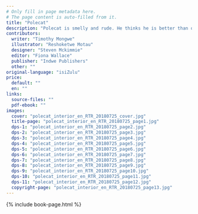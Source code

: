 ```yaml
---
# Only fill in page metadata here.
# The page content is auto-filled from it.
title: "Polecat"
description: "Polecat is smelly and rude. He thinks he is better than others. Is he as perfect as he thinks?"
contributors:
  writer: "Timothy Mongwe"
  illustrator: "Reshoketwe Motau"
  designer: "Steven Mckimmie"
  editor: "Fiona Wallace"
  publisher: "Indwe Publishers"
  other: ""
original-language: "isiZulu"
price:
  default: ""
  en: ""
links:
  source-files: ""
  pdf-ebook: ""
images:
  cover: "polecat_interior_en_RTR_20180725_cover.jpg"
  title-page: "polecat_interior_en_RTR_20180725_page1.jpg"
  dps-1: "polecat_interior_en_RTR_20180725_page2.jpg"
  dps-2: "polecat_interior_en_RTR_20180725_page3.jpg"
  dps-3: "polecat_interior_en_RTR_20180725_page4.jpg"
  dps-4: "polecat_interior_en_RTR_20180725_page5.jpg"
  dps-5: "polecat_interior_en_RTR_20180725_page6.jpg"
  dps-6: "polecat_interior_en_RTR_20180725_page7.jpg"
  dps-7: "polecat_interior_en_RTR_20180725_page8.jpg"
  dps-8: "polecat_interior_en_RTR_20180725_page9.jpg"
  dps-9: "polecat_interior_en_RTR_20180725_page10.jpg"
  dps-10: "polecat_interior_en_RTR_20180725_page11.jpg"
  dps-11: "polecat_interior_en_RTR_20180725_page12.jpg"
  copyright-page: "polecat_interior_en_RTR_20180725_page13.jpg"
---
```


{% include book-page.html %}



